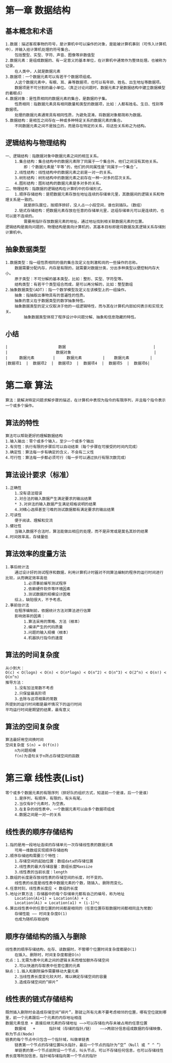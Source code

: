 # 第一章 数据结构
## 基本概念和术语
    1.数据：描述客观事物的符号，是计算机中可以操作的对象，是能被计算机事别（可传入计算机中），并输入给计算机处理的符号集合。
        包括整型、实型、字符、声音、图像等非数值型
    2.数据元素：是组成数据的、有一定意义的基本单位，在计算机中通常作为整体处理。也被称为记录。
        在人类中，人就是数据元素
    3.数据项：一个数据元素可以有若干个数据项组成。
        人这个数据元素中，有眼、耳、鼻等数据项，也可以有年龄、姓名、出生地址等数据项。
        数据项是不可分割的最小单位。（真正讨论问题时，数据元素才是数据结构中建立数据模型的着眼点）
    4.数据对象：是性质相同的数据元素的集合，是数据的子集。
        性质相同：指数据元素具有相同数量和类型的数据项，比如：人都有姓名、生日、性别等数据项。
        处理的数据元素通常具有相同性质，为避免混淆，将数据对象都简称为数据。
    5.数据结构：是相互之间存在一种或多种特定关系的数据元素的集合。
        不同数据元素之间不是独立的，而是存在特定的关系，将这些关系称之为结构。

## 逻辑结构与物理结构
    一、逻辑结构：指数据对象中数据元素之间的相互关系。
        1.集合结构：集合结构中的数据元素除了同属于一个集合外，他们之间没有其他关系。
            即：个数据元素是‘平等’的，他们的共同属性是‘同属于一个集合’。
        2.线性结构：线性结构中的数据元素之前是一对一的关系。
        3.树形结构：树形结构中的数据元素之前存在一种一对多的层次关系。
        4.图形结构：图形结构的数据元素是多对多的关系。
    二、物理结构：指数据的逻辑结构在计算机中的存储形式。
        1.顺序存储结构：是把数据元素存放在地址连续的存储单元里，其数据间的逻辑关系和物理关系是一致的。
            就是排队展位，按顺序排好，没人占一小段空间，谁也别插队。（数组）
        2.链式存储结构：把数据元素存放在任意的存储单元里，这组存储单元可以是连续的，也可以是不连续的。
            需要用指针存放数据元素的地址，通过地址找到相关联数据元素的位置。
    逻辑结构是面向问题的，物理结构是面向计算机的，其基本目标即是将数据及其逻辑关系存储到计算机中。
## 抽象数据类型
    1.数据类型：指一组性质相同的值的集合及定义在刺激和尚的一些操作的总称。
        数据需要分配内存，内存是有限的，就需要对数据分类，分出多种类型以便控制内存大小。
        原子类型：不可分解的基本类型，比如：整形、实型、字符型等。
        结构类型：有若干个类型组合而成，是可以再分解的，比如：整型数组
    2.抽象数据类型(ADT)：指一个数学模型及定义在该模型上的一组操作。
        抽象：指抽取出事物具有的普遍性的性质。
        抽象的意义在于数据类型的数学抽象特性。
        抽象数据类型的定义仅取决于他的一组逻辑特性，而与其在计算机内部如何表示和实现无关。
            抽象数据类型体现了程序设计中问题分解、抽象和信息隐藏的特性。
## 小结
    |                      数据                                      |
    |                     数据对象                                    |
    |     数据元素        |     数据元素         |    数据元素         |
    |数据项1  |  数据项2  |  数据项3  |  数据项4  |  数据项5  |  数据项6|

# 第二章 算法
    算法：是解决特定问题求解步骤的描述，在计算机中表现为指令的有限序列，并且每个指令表示一个或多个操作。
## 算法的特性
    算法可以帮助更好的理解数据结构
    1.输入输出：零个或多个输入，至少一个或多个输出
    2.有穷性：执行有限的步骤后可以自动结束（每个步骤在可接受的时间内完成）
    3.确定性：算法每一步有确定的含义，不会有二义性
    4.可行性：算法每一步都必须可行（每一步可以通过执行有限次数完成）
## 算法设计要求（标准）
    1.正确性
        1.没有语法错误
        2.对合法的输入数据产生满足要求的输出结果
        * 3.对非法的输入数据产生满足规格说明的结果
        4.对精心选择甚至刁难的测试数据都有满足要求的输出结果
    2.可读性
        便于阅读、理解和交流
    3.健壮性
        当输入数据不合法时，算法能做出相应的处理，而不是异常或是莫名其妙的结果
    4.时间效率高，存储量低
## 算法效率的度量方法
    1.事后统计法
        通过设计好的测试程序和数据，利用计算机计时器对不同算法编制的程序的运行时间进行比较，从而确定效率高低
            1.必须事前编写测试程序
            2.依赖硬件软件等环境因素
            3.测试数据的规模设计困难
        综上，缺陷很大，不予考虑。
    2.事前估计法
        在程序编制前，依据统计方法对算法进行估算
        影响效率的因素：
            1.算法采用的策略、方法（根本）
            2.编译产生的代码质量
            3.问题的输入规模（根本）
            4.机器执行指令的速度
## 算法的时间复杂度
    从小到大：
    O(c) < O(logn) < O(n) < O(n*logn) < O(n^2) < O(n^3) < O(2^n) < O(n!) < O(n^n)
    推导方法：
        1.没有加法常数不考虑
        2.只保留最高阶项
        3.去除与这项相乘的常数
    所提到的运行时间都是最坏情况下的运行时间
    平均运行时间是期望的结果，最有意义
## 算法的空间复杂度
    算法最好用空间换时间
    空间复杂度 S(n) = O(f(n))
        n为问题规模
        f(n)为语句关于n所占存储空间的函数

# 第三章 线性表(List)
    零个或多个数据元素的有限序列（排好队的组织方式，知道前一个是谁，后一个是谁）
        1.是序列，有顺序，有限的，有头有尾。
        2.当仅有0个元素时，为空表。
        3.在复杂的线性表中，一个数据元素可以由多个数据项组成
        4.数据之间是一对一的关系
## 线性表的顺序存储结构
    1.指的是用一段地址连续的存储单元一次存储线性表的数据元素
        可用一维数组实现顺序存储结构
    2.顺序存储结构需要三个特性：
        1.存储空间的起始位置：数组data的存储位置
        2.线性表的最大存储容量：数组长度Maxsize
        3.线性表的当前长度：length
    3.数组的长度是存放线性表的存储空间的长度，时不变的。
        线性表的长度是线性表中数据元素的个数，随插入、删除而变化。
    4.任意时刻，线性表长度应 < 数组的长度
    5.地址计算方法：存储器中的每个存储单元都有自己的编号，称为地址
        Location(Ai+1) = Location(A) + c
        Location(Ai) = Location(a1) + (i-1)*c
    6.算出线性表中的任意位置的时间都是相同的（任意位置存取数据时间都相同且为常数）
        存储性能 —— 时间复杂度O(1)
        也成为随机存取结构
## 顺序存储结构的插入与删除
    线性表的顺序存储结构，在存、读数据时，不管哪个位置时间复杂度都是O(1)
        在插入、删除时，时间复杂度都是O(n)
    优点：1.无需为表中元素之间的逻辑关系而增加额外存储空间
        2.可以快速的存取表中任意位置的元素
    缺点：1.插入和删除操作需要移动大量元素
        2.当线性表长度变化较大时，难以确定存储空间的容量
        3.造成存储空间的“碎片”
## 线性表的链式存储结构
    既然插入删除时会造成存储空间“碎片”，那就让所有元素不要考虑相邻的位置，哪有空位就到哪里，前一个元素跟后一个元素的内存地址相连
    数据元素信息 + 直接后继元素的存储地址 ——>可以存储在内存未被占用的任意位置
        数据域   +      指针域（存储的指针/链）   ——>两部分信息组成数据的存储映像，称为节点(Node)
    链表的每个节点中只包含一个指针域，叫做单链表
        链表第一个节点的存储位置叫头指针，最后一个节点的指针为“空”（Null 或 “ ^ ”）
        单链表的第一个节点前附设一个节点，叫头节点，可以不存储任何信息，也可以存储线性表长度等附加信息，指针域存储指向第一个节点的指针
